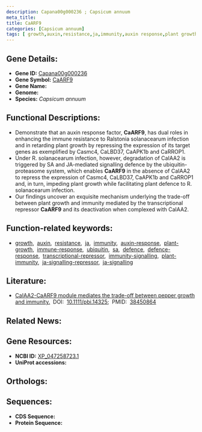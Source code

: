 ```yaml
---
description: Capana00g000236 ; Capsicum annuum
meta_title:
title: CaARF9
categories: [Capsicum annuum]
tags: [ growth,auxin,resistance,ja,immunity,auxin response,plant growth,immune response,ubiquitin,sa,defence,defence response,transcriptional repressor,immunity signalling,plant immunity,ja signalling repressor,ja signalling ]
---
```


## Gene Details:
- **Gene ID:** [Capana00g000236]()
- **Gene Symbol:** <u>CaARF9</u>
- **Gene Name:** 
- **Genome:** []()
- **Species:** *Capsicum annuum*

## Functional Descriptions:
   - Demonstrate that an auxin response factor, **CaARF9**, has dual roles in enhancing the immune resistance to Ralstonia solanacearum infection and in retarding plant growth by repressing the expression of its target genes as exemplified by Casmc4, CaLBD37, CaAPK1b and CaRROP1.
   - Under R. solanacearum infection, however, degradation of CaIAA2 is triggered by SA and JA-mediated signalling defence by the ubiquitin-proteasome system, which enables **CaARF9** in the absence of CaIAA2 to repress the expression of Casmc4, CaLBD37, CaAPK1b and CaRROP1 and, in turn, impeding plant growth while facilitating plant defence to R. solanacearum infection.
   - Our findings uncover an exquisite mechanism underlying the trade-off between plant growth and immunity mediated by the transcriptional repressor **CaARF9** and its deactivation when complexed with CaIAA2.

## Function-related keywords:
   - [growth](/tags/growth/),&nbsp;&nbsp;[auxin](/tags/auxin/),&nbsp;&nbsp;[resistance](/tags/resistance/),&nbsp;&nbsp;[ja](/tags/ja/),&nbsp;&nbsp;[immunity](/tags/immunity/),&nbsp;&nbsp;[auxin-response](/tags/auxin-response/),&nbsp;&nbsp;[plant-growth](/tags/plant-growth/),&nbsp;&nbsp;[immune-response](/tags/immune-response/),&nbsp;&nbsp;[ubiquitin](/tags/ubiquitin/),&nbsp;&nbsp;[sa](/tags/sa/),&nbsp;&nbsp;[defence](/tags/defence/),&nbsp;&nbsp;[defence-response](/tags/defence-response/),&nbsp;&nbsp;[transcriptional-repressor](/tags/transcriptional-repressor/),&nbsp;&nbsp;[immunity-signalling](/tags/immunity-signalling/),&nbsp;&nbsp;[plant-immunity](/tags/plant-immunity/),&nbsp;&nbsp;[ja-signalling-repressor](/tags/ja-signalling-repressor/),&nbsp;&nbsp;[ja-signalling](/tags/ja-signalling/)

## Literature:
   - [CaIAA2-CaARF9 module mediates the trade-off between pepper growth and immunity.](https://doi.org/10.1111/pbi.14325)&nbsp;&nbsp;DOI:&nbsp;&nbsp;[10.1111/pbi.14325](https://doi.org/10.1111/pbi.14325);&nbsp;&nbsp;PMID:&nbsp;&nbsp;[38450864](https://pubmed.ncbi.nlm.nih.gov/38450864/)

## Related News:

## Gene Resources:
- **NCBI ID:**  [XP_047258723.1](https://www.ncbi.nlm.nih.gov/gene/?term=XP_047258723.1)
- **UniProt accessions:**  [](https://www.uniprot.org/uniprotkb//entry)

## Orthologs:

## Sequences:
- **CDS Sequence:**
- **Protein Sequence:**
